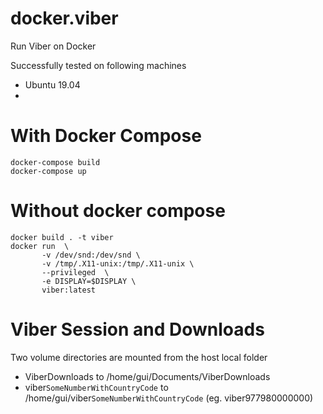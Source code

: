 # docker.viber
Run Viber on Docker

Successfully tested on following machines
- Ubuntu 19.04
- 

# With Docker Compose

```
docker-compose build
docker-compose up
```

# Without docker compose
```
docker build . -t viber
docker run  \
       -v /dev/snd:/dev/snd \
       -v /tmp/.X11-unix:/tmp/.X11-unix \
       --privileged  \
       -e DISPLAY=$DISPLAY \
       viber:latest
```

# Viber Session and Downloads
Two volume directories are mounted from the host local folder
- ViberDownloads to /home/gui/Documents/ViberDownloads
- viber`SomeNumberWithCountryCode` to /home/gui/viber`SomeNumberWithCountryCode` (eg. viber977980000000)
